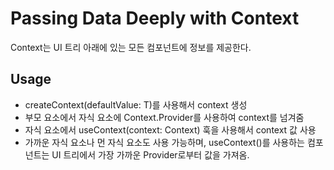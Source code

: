 # Passing Data Deeply with Context
Context는 UI 트리 아래에 있는 모든 컴포넌트에 정보를 제공한다.

## Usage
- createContext(defaultValue: T)를 사용해서 context 생성
- 부모 요소에서 자식 요소에 Context.Provider를 사용하여 context를 넘겨줌
- 자식 요소에서 useContext(context: Context<T>) 훅을 사용해서 context 값 사용
- 가까운 자식 요소나 먼 자식 요소도 사용 가능하며, useContext()를 사용하는 컴포넌트는 UI 트리에서 가장 가까운 Provider로부터 값을 가져옴.